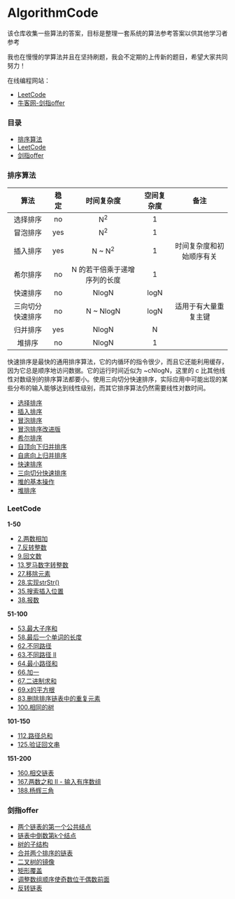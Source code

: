 # AlgorithmCode

该仓库收集一些算法的答案，目标是整理一套系统的算法参考答案以供其他学习者参考

我也在慢慢的学算法并且在坚持刷题，我会不定期的上传新的题目，希望大家共同努力！

在线编程网站：

- [LeetCode](https://leetcode-cn.com/problemset/all/)
- [牛客网-剑指offer](https://www.nowcoder.com/ta/coding-interviews?page=1)

### 目录

- [排序算法](#排序算法)
- [LeetCode](#LeetCode)
- [剑指offer](#剑指offer)

### 排序算法

| 算法 | 稳定 | 时间复杂度 | 空间复杂度 | 备注 |
| :---: | :---: |:---: | :---: | :---: |
| 选择排序 | no | N<sup>2</sup> | 1 | |
| 冒泡排序 | yes |  N<sup>2</sup> | 1 | |
| 插入排序 | yes |  N \~ N<sup>2</sup> | 1 | 时间复杂度和初始顺序有关 |
| 希尔排序 | no |  N 的若干倍乘于递增序列的长度 | 1 | |
| 快速排序 | no | NlogN | logN | |
| 三向切分快速排序 | no |  N \~ NlogN | logN | 适用于有大量重复主键|
| 归并排序 | yes |  NlogN | N | |
| 堆排序 | no |  NlogN | 1 | | |

快速排序是最快的通用排序算法，它的内循环的指令很少，而且它还能利用缓存，因为它总是顺序地访问数据。它的运行时间近似为 \~cNlogN，这里的 c 比其他线性对数级别的排序算法都要小。使用三向切分快速排序，实际应用中可能出现的某些分布的输入能够达到线性级别，而其它排序算法仍然需要线性对数时间。

- [选择排序](https://github.com/zfman/AlgorithmCode/blob/master/src/sort/Selection.java)
- [插入排序](https://github.com/zfman/AlgorithmCode/blob/master/src/sort/Insertion.java)
- [冒泡排序](https://github.com/zfman/AlgorithmCode/blob/master/src/sort/Buddle.java)
- [冒泡排序改进版](https://github.com/zfman/AlgorithmCode/blob/master/src/sort/Buddle2.java)
- [希尔排序](https://github.com/zfman/AlgorithmCode/blob/master/src/sort/Shell.java)
- [自顶向下归并排序](https://github.com/zfman/AlgorithmCode/blob/master/src/sort/UpToDownMergeSort.java)
- [自底向上归并排序](https://github.com/zfman/AlgorithmCode/blob/master/src/sort/DownToUpMergeSort.java)
- [快速排序](https://github.com/zfman/AlgorithmCode/blob/master/src/sort/QuickSort.java)
- [三向切分快速排序](https://github.com/zfman/AlgorithmCode/blob/master/src/sort/ThreeWayQuickSort.java)
- [堆的基本操作](https://github.com/zfman/AlgorithmCode/blob/master/src/sort/Heap.java)
- [堆排序](https://github.com/zfman/AlgorithmCode/blob/master/src/sort/HeapSort.java)

### LeetCode

**1-50**

- [2.两数相加](https://github.com/zfman/AlgorithmCode/blob/master/src/leetcode/all/solution50/Solution2.java)
- [7.反转整数](https://github.com/zfman/AlgorithmCode/blob/master/src/leetcode/all/solution50/Solution7.java)
- [9.回文数](https://github.com/zfman/AlgorithmCode/blob/master/src/leetcode/all/solution50/Solution9.java)
- [13.罗马数字转整数](https://github.com/zfman/AlgorithmCode/blob/master/src/leetcode/all/solution50/Solution13.java)
- [27.移除元素](https://github.com/zfman/AlgorithmCode/blob/master/src/leetcode/all/solution50/Solution27.java)
- [28.实现strStr()](https://github.com/zfman/AlgorithmCode/blob/master/src/leetcode/all/solution50/Solution28.java)
- [35.搜索插入位置](https://github.com/zfman/AlgorithmCode/blob/master/src/leetcode/all/solution50/Solution35.java)
- [38.报数](https://github.com/zfman/AlgorithmCode/blob/master/src/leetcode/all/solution50/Solution38.java)

**51-100**

- [53.最大子序和](https://github.com/zfman/AlgorithmCode/blob/master/src/leetcode/all/solution100/Solution53.java)
- [58.最后一个单词的长度](https://github.com/zfman/AlgorithmCode/blob/master/src/leetcode/all/solution100/Solution58.java)
- [62.不同路径](https://github.com/zfman/AlgorithmCode/blob/master/src/leetcode/all/solution100/Solution62.java)
- [63.不同路径 II](https://github.com/zfman/AlgorithmCode/blob/master/src/leetcode/all/solution100/Solution63.java)
- [64.最小路径和](https://github.com/zfman/AlgorithmCode/blob/master/src/leetcode/all/solution100/Solution64.java)
- [66.加一](https://github.com/zfman/AlgorithmCode/blob/master/src/leetcode/all/solution100/Solution66.java)
- [67.二进制求和](https://github.com/zfman/AlgorithmCode/blob/master/src/leetcode/all/solution100/Solution67.java)
- [69.x的平方根](https://github.com/zfman/AlgorithmCode/blob/master/src/leetcode/all/solution100/Solution69.java)
- [83.删除排序链表中的重复元素](https://github.com/zfman/AlgorithmCode/blob/master/src/leetcode/all/solution100/Solution83.java)
- [100.相同的树](https://github.com/zfman/AlgorithmCode/blob/master/src/leetcode/all/solution100/Solution100.java)

**101-150**

- [112.路径总和](https://github.com/zfman/AlgorithmCode/blob/master/src/leetcode/all/solution150/Solution112.java)
- [125.验证回文串](https://github.com/zfman/AlgorithmCode/blob/master/src/leetcode/all/solution150/Solution125.java)

**151-200**

- [160.相交链表](https://github.com/zfman/AlgorithmCode/blob/master/src/leetcode/all/solution200/Solution160.java)
- [167.两数之和 II - 输入有序数组](https://github.com/zfman/AlgorithmCode/blob/master/src/leetcode/all/solution200/Solution167.java)
- [188.杨辉三角](https://github.com/zfman/AlgorithmCode/blob/master/src/leetcode/all/solution200/Solution188.java)

### 剑指offer

- [两个链表的第一个公共结点](https://github.com/zfman/AlgorithmCode/blob/master/src/offer/FindFirstCommonNodeSolution.java)
- [链表中倒数第k个结点](https://github.com/zfman/AlgorithmCode/blob/master/src/offer/FindKthToTailSolution.java)
- [树的子结构](https://github.com/zfman/AlgorithmCode/blob/master/src/offer/HasSubtreeSolution.java)
- [合并两个排序的链表](https://github.com/zfman/AlgorithmCode/blob/master/src/offer/MergeSolution.java)
- [二叉树的镜像](https://github.com/zfman/AlgorithmCode/blob/master/src/offer/MirrorSolution.java)
- [矩形覆盖](https://github.com/zfman/AlgorithmCode/blob/master/src/offer/RectCoverSolution.java)
- [调整数组顺序使奇数位于偶数前面](https://github.com/zfman/AlgorithmCode/blob/master/src/offer/ReOrderArraySolution.java)
- [反转链表](https://github.com/zfman/AlgorithmCode/blob/master/src/offer/ReverseListSolution.java)

